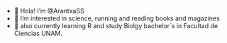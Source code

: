 - 👋 Hola! I’m @ArantxaSS
- 👀 I’m interested in science, running and reading books and magazines
- 🌱 also currently learning R and study Biolgy bachelor´s in Facultad de Ciencias UNAM.


<!---
ArantxaSS/ArantxaSS is a ✨ special ✨ repository because its `README.md` (this file) appears on your GitHub profile.
You can click the Preview link to take a look at your changes.
--->

